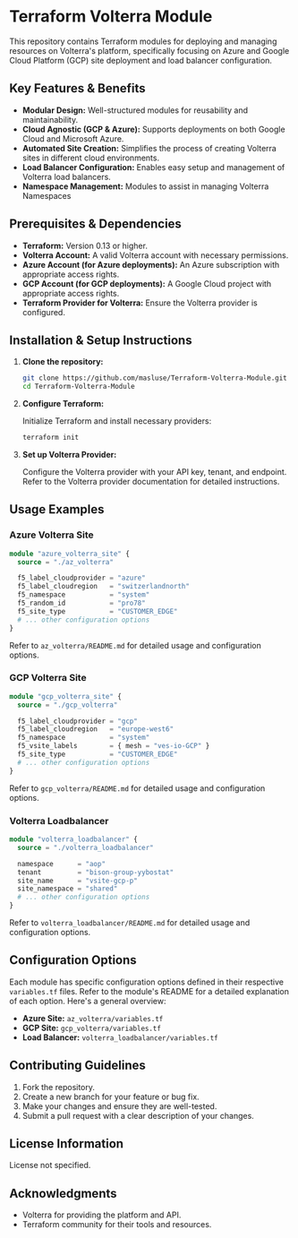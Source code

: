 # Terraform Volterra Module

This repository contains Terraform modules for deploying and managing resources on Volterra's platform, specifically focusing on Azure and Google Cloud Platform (GCP) site deployment and load balancer configuration.

## Key Features & Benefits

*   **Modular Design:** Well-structured modules for reusability and maintainability.
*   **Cloud Agnostic (GCP & Azure):** Supports deployments on both Google Cloud and Microsoft Azure.
*   **Automated Site Creation:** Simplifies the process of creating Volterra sites in different cloud environments.
*   **Load Balancer Configuration:** Enables easy setup and management of Volterra load balancers.
*   **Namespace Management:** Modules to assist in managing Volterra Namespaces

## Prerequisites & Dependencies

*   **Terraform:** Version 0.13 or higher.
*   **Volterra Account:** A valid Volterra account with necessary permissions.
*   **Azure Account (for Azure deployments):** An Azure subscription with appropriate access rights.
*   **GCP Account (for GCP deployments):** A Google Cloud project with appropriate access rights.
*   **Terraform Provider for Volterra:** Ensure the Volterra provider is configured.

## Installation & Setup Instructions

1.  **Clone the repository:**

    ```bash
    git clone https://github.com/masluse/Terraform-Volterra-Module.git
    cd Terraform-Volterra-Module
    ```

2.  **Configure Terraform:**

    Initialize Terraform and install necessary providers:

    ```bash
    terraform init
    ```

3.  **Set up Volterra Provider:**

    Configure the Volterra provider with your API key, tenant, and endpoint.  Refer to the Volterra provider documentation for detailed instructions.

## Usage Examples

### Azure Volterra Site

```terraform
module "azure_volterra_site" {
  source = "./az_volterra"

  f5_label_cloudprovider = "azure"
  f5_label_cloudregion   = "switzerlandnorth"
  f5_namespace           = "system"
  f5_random_id           = "pro78"
  f5_site_type           = "CUSTOMER_EDGE"
  # ... other configuration options
}
```

Refer to `az_volterra/README.md` for detailed usage and configuration options.

### GCP Volterra Site

```terraform
module "gcp_volterra_site" {
  source = "./gcp_volterra"

  f5_label_cloudprovider = "gcp"
  f5_label_cloudregion   = "europe-west6"
  f5_namespace           = "system"
  f5_vsite_labels        = { mesh = "ves-io-GCP" }
  f5_site_type           = "CUSTOMER_EDGE"
  # ... other configuration options
}
```

Refer to `gcp_volterra/README.md` for detailed usage and configuration options.

### Volterra Loadbalancer

```terraform
module "volterra_loadbalancer" {
  source = "./volterra_loadbalancer"

  namespace      = "aop"
  tenant         = "bison-group-yybostat"
  site_name      = "vsite-gcp-p"
  site_namespace = "shared"
  # ... other configuration options
}
```

Refer to `volterra_loadbalancer/README.md` for detailed usage and configuration options.

## Configuration Options

Each module has specific configuration options defined in their respective `variables.tf` files.  Refer to the module's README for a detailed explanation of each option.  Here's a general overview:

*   **Azure Site:** `az_volterra/variables.tf`
*   **GCP Site:** `gcp_volterra/variables.tf`
*   **Load Balancer:** `volterra_loadbalancer/variables.tf`

## Contributing Guidelines

1.  Fork the repository.
2.  Create a new branch for your feature or bug fix.
3.  Make your changes and ensure they are well-tested.
4.  Submit a pull request with a clear description of your changes.

## License Information

License not specified.

## Acknowledgments

*   Volterra for providing the platform and API.
*   Terraform community for their tools and resources.